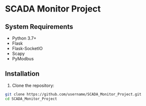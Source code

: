 # SCADA Monitor Project

## System Requirements
- Python 3.7+
- Flask
- Flask-SocketIO
- Scapy
- PyModbus

## Installation
1. Clone the repository:
```bash
git clone https://github.com/username/SCADA_Monitor_Project.git
cd SCADA_Monitor_Project
```
